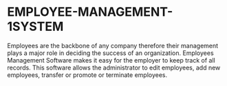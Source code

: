# EMPLOYEE-MANAGEMENT-1SYSTEM
Employees are the backbone of any company therefore their management plays a major role in deciding the success of an organization. Employees Management Software makes it easy for the employer to keep track of all records. This software allows the administrator to edit employees, add new employees, transfer or promote or terminate employees. 
